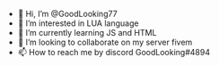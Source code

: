 - 👋 Hi, I’m @GoodLooking77
- 👀 I’m interested in LUA language
- 🌱 I’m currently learning JS and HTML
- 💞️ I’m looking to collaborate on my server fivem
- 📫 How to reach me by discord GoodLooking#4894
